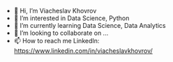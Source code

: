 - 👋 Hi, I’m Viacheslav Khovrov
- 👀 I’m interested in Data Science, Python
- 🌱 I’m currently learning Data Science, Data Analytics
- 💞️ I’m looking to collaborate on ...
- 📫 How to reach me LinkedIn: https://www.linkedin.com/in/viacheslavkhovrov/

<!---
ViacheslavKhovrov/ViacheslavKhovrov is a ✨ special ✨ repository because its `README.md` (this file) appears on your GitHub profile.
You can click the Preview link to take a look at your changes.
--->
